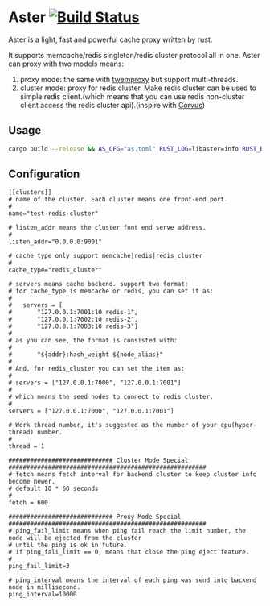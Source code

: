 Aster [![Build Status](https://travis-ci.org/wayslog/aster.svg?branch=master)](https://travis-ci.org/wayslog/asswecan)
======================

Aster is a light, fast and powerful cache proxy written by rust.

It supports memcache/redis singleton/redis cluster protocol all in one. Aster can proxy with two models means:

1. proxy mode: the same with [twemproxy](https://github.com/twitter/twemproxy) but support multi-threads.
2. cluster mode: proxy for redis cluster. Make redis cluster can be used to simple redis client.(which means that you can use redis non-cluster client access the redis cluster api).(inspire with [Corvus](https://github.com/eleme/corvus))

## Usage

```bash
cargo build --release && AS_CFG="as.toml" RUST_LOG=libaster=info RUST_BACKTRACE=1 ./target/release/aster
```

## Configuration

```
[[clusters]]
# name of the cluster. Each cluster means one front-end port.
#
name="test-redis-cluster"

# listen_addr means the cluster font end serve address.
#
listen_addr="0.0.0.0:9001"

# cache_type only support memcache|redis|redis_cluster
#
cache_type="redis_cluster"

# servers means cache backend. support two format:
# for cache_type is memcache or redis, you can set it as:
#
#   servers = [
#       "127.0.0.1:7001:10 redis-1",
#       "127.0.0.1:7002:10 redis-2",
#       "127.0.0.1:7003:10 redis-3"]
#
# as you can see, the format is consisted with:
#
#       "${addr}:hash_weight ${node_alias}"
#
# And, for redis_cluster you can set the item as:
#
# servers = ["127.0.0.1:7000", "127.0.0.1:7001"]
#
# which means the seed nodes to connect to redis cluster.
#
servers = ["127.0.0.1:7000", "127.0.0.1:7001"]

# Work thread number, it's suggested as the number of your cpu(hyper-thread) number.
#
thread = 1

############################# Cluster Mode Special #######################################################
# fetch means fetch interval for backend cluster to keep cluster info become newer.
# default 10 * 60 seconds
#
fetch = 600

############################# Proxy Mode Special #######################################################
# ping_fail_limit means when ping fail reach the limit number, the node will be ejected from the cluster
# until the ping is ok in future.
# if ping_fali_limit == 0, means that close the ping eject feature.
#
ping_fail_limit=3

# ping_interval means the interval of each ping was send into backend node in millisecond.
ping_interval=10000
```

